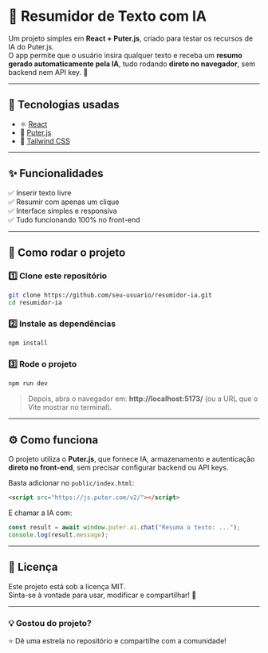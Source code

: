 # 📝 Resumidor de Texto com IA

Um projeto simples em **React + Puter.js**, criado para testar os recursos de IA do Puter.js.  
O app permite que o usuário insira qualquer texto e receba um **resumo gerado automaticamente pela IA**, tudo rodando **direto no navegador**, sem backend nem API key. 🚀

---

## 🚀 Tecnologias usadas
- ⚛️ [React](https://react.dev/)
- 🤖 [Puter.js](https://docs.puter.com/)
- 🎨 [Tailwind CSS](https://tailwindcss.com/)

---

## ✨ Funcionalidades
✅ Inserir texto livre  
✅ Resumir com apenas um clique  
✅ Interface simples e responsiva  
✅ Tudo funcionando 100% no front-end  


---

## 📂 Como rodar o projeto

### 1️⃣ Clone este repositório
```bash
git clone https://github.com/seu-usuario/resumidor-ia.git
cd resumidor-ia
```

### 2️⃣ Instale as dependências
```bash
npm install
```

### 3️⃣ Rode o projeto
```bash
npm run dev
```

> Depois, abra o navegador em: **http://localhost:5173/** (ou a URL que o Vite mostrar no terminal).

---

## ⚙️ Como funciona
O projeto utiliza o **Puter.js**, que fornece IA, armazenamento e autenticação **direto no front-end**, sem precisar configurar backend ou API keys.

Basta adicionar no `public/index.html`:

```html
<script src="https://js.puter.com/v2/"></script>
```

E chamar a IA com:

```js
const result = await window.puter.ai.chat("Resuma o texto: ...");
console.log(result.message);
```

---

## 📜 Licença
Este projeto está sob a licença MIT.  
Sinta-se à vontade para usar, modificar e compartilhar! 🤝

---

### 💡 Gostou do projeto?
⭐ Dê uma estrela no repositório e compartilhe com a comunidade!
